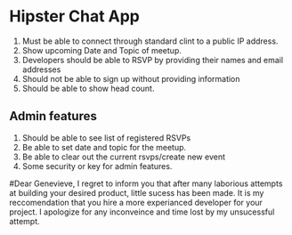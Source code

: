 # Hipster Chat App

1. Must be able to connect through standard clint to a public IP address. 
2. Show upcoming Date and Topic of meetup. 
3. Developers should be able to RSVP by providing their names and email addresses
4. Should not be able to sign up without providing information
5. Should be able to show head count. 

## Admin features 

1. Should be able to see list of registered RSVPs
2. Be able to set date and topic for the meetup. 
3. Be able to clear out the current rsvps/create new event
4. Some security or key for admin features. 


#Dear Genevieve, I regret to inform you that after many laborious attempts at building your desired product, little sucess has been made. It is my reccomendation that you hire a more experianced developer for your project. I apologize for any inconveince and time lost by my unsucessful attempt.